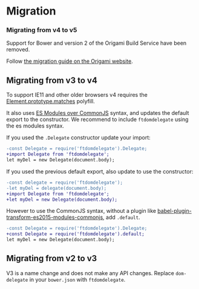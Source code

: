 # Migration

### Migrating from v4 to v5

Support for Bower and version 2 of the Origami Build Service have been removed.

Follow [the migration guide on the Origami website](https://origami.ft.com/docs/tutorials/bower-to-npm/).

## Migrating from v3 to v4

To support IE11 and other older browsers v4 requires the [Element.prototype.matches](https://polyfill.io/v3/url-builder/#Element.prototype.matches-polyfill) polyfill.

It also uses [ES Modules over CommonJS](https://hacks.mozilla.org/2018/03/es-modules-a-cartoon-deep-dive/) syntax, and updates the default export to the constructor. We recommend to include `ftdomdelegate` using the es modules syntax.

If you used the `.Delegate` constructor update your import:

```diff
-const Delegate = require('ftdomdelegate').Delegate;
+import Delegate from 'ftdomdelegate';
let myDel = new Delegate(document.body);
```

If you used the previous default export, also update to use the constructor:
```diff
-const delegate = require('ftdomdelegate');
-let myDel = delegate(document.body);
+import Delegate from 'ftdomdelegate';
+let myDel = new Delegate(document.body);
```

However to use the CommonJS syntax, without a plugin like [babel-plugin-transform-es2015-modules-commonjs](https://babeljs.io/docs/en/babel-plugin-transform-es2015-modules-commonjs), add `.default`.

```diff
-const Delegate = require('ftdomdelegate').Delegate;
+const Delegate = require('ftdomdelegate').default;
let myDel = new Delegate(document.body);
```

## Migrating from v2 to v3

V3 is a name change and does not make any API changes. Replace `dom-delegate` in your `bower.json` with `ftdomdelegate`.
